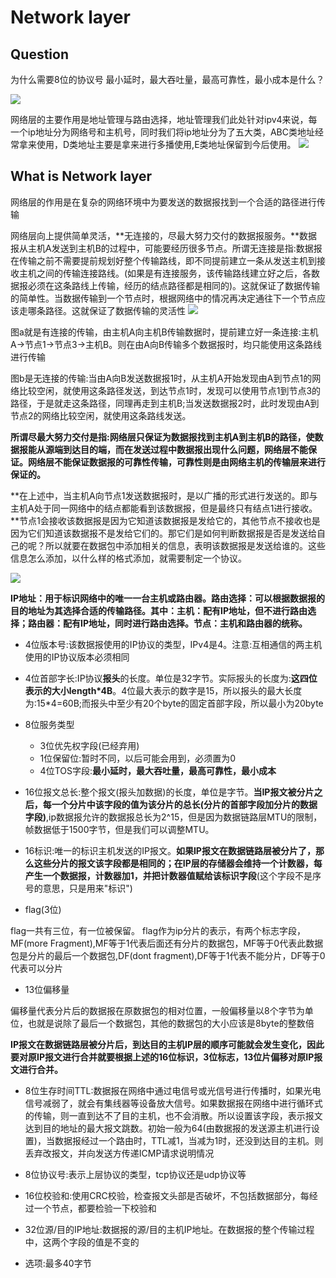 # Network layer

## Question


为什么需要8位的协议号
最小延时，最大吞吐量，最高可靠性，最小成本是什么？

![](https://img-blog.csdnimg.cn/20200421205540812.png?x-oss-process=image/watermark,type_ZmFuZ3poZW5naGVpdGk,shadow_10,text_aHR0cHM6Ly9ibG9nLmNzZG4ubmV0L1RoaW5QaWthY2h1,size_16,color_FFFFFF,t_70)

  网络层的主要作用是地址管理与路由选择，地址管理我们此处针对ipv4来说，每一个ip地址分为网络号和主机号，同时我们将ip地址分为了五大类，ABC类地址经常拿来使用，D类地址主要是拿来进行多播使用,E类地址保留到今后使用。
![](https://img-blog.csdnimg.cn/20200816111655578.png?x-oss-process=image/watermark,type_ZmFuZ3poZW5naGVpdGk,shadow_10,text_aHR0cHM6Ly9ibG9nLmNzZG4ubmV0L3dlaXhpbl80MzY5MDc5NQ==,size_16,color_FFFFFF,t_70#pic_center )


## What is Network layer

网络层的作用是在复杂的网络环境中为要发送的数据报找到一个合适的路径进行传输

网络层向上提供简单灵活，**无连接的，尽最大努力交付的数据报服务。**数据报从主机A发送到主机B的过程中，可能要经历很多节点。所谓无连接是指:数据报在传输之前不需要提前规划好整个传输路线，即不同提前建立一条从发送主机到接收主机之间的传输连接路线。(如果是有连接服务，该传输路线建立好之后，各数据报必须在这条路线上传输，经历的结点路径都是相同的)。这就保证了数据传输的简单性。当数据传输到一个节点时，根据网络中的情况再决定通往下一个节点应该走哪条路径。这就保证了数据传输的灵活性
![](https://img-blog.csdn.net/20180602102705742)

图a就是有连接的传输，由主机A向主机B传输数据时，提前建立好一条连接:主机A->节点1->节点3->主机B。则在由A向B传输多个数据报时，均只能使用这条路线进行传输

图b是无连接的传输:当由A向B发送数据报1时，从主机A开始发现由A到节点1的网络比较空闲，就使用这条路径发送，到达节点1时，发现可以使用节点1到节点3的路径，于是就走这条路径，同理再走到主机B;当发送数据报2时，此时发现由A到节点2的网络比较空闲，就使用这条路线发送。

**所谓尽最大努力交付是指:网络层只保证为数据报找到主机A到主机B的路径，使数据报能从源端到达目的端，而在发送过程中数据报出现什么问题，网络层不能保证。网络层不能保证数据报的可靠性传输，可靠性则是由网络主机的传输层来进行保证的。**

**在上述中，当主机A向节点1发送数据报时，是以广播的形式进行发送的。即与主机A处于同一网络中的结点都能看到该数据报，但是最终只有结点1进行接收。**节点1会接收该数据报是因为它知道该数据报是发给它的，其他节点不接收也是因为它们知道该数据报不是发给它们的。那它们是如何判断数据报是否是发送给自己的呢？所以就要在数据包中添加相关的信息，表明该数据报是发送给谁的。这些信息怎么添加，以什么样的格式添加，就需要制定一个协议。


![](https://img-blog.csdn.net/20180602110331176)

**IP地址：用于标识网络中的唯一一台主机或路由器。路由选择：可以根据数据报的目的地址为其选择合适的传输路径。其中：主机：配有IP地址，但不进行路由选择；路由器：配有IP地址，同时进行路由选择。节点：主机和路由器的统称。**

+ 4位版本号:该数据报使用的IP协议的类型，IPv4是4。注意:互相通信的两主机使用的IP协议版本必须相同
+  4位首部字长:IP协议**报头**的长度。单位是32字节。实际报头的长度为:**这四位表示的大小length*4B**。4位最大表示的数字是15，所以报头的最大长度为:15*4=60B;而报头中至少有20个byte的固定首部字段，所以最小为20byte
+  8位服务类型
      + 3位优先权字段(已经弃用)
      + 1位保留位:暂时不同，以后可能会用到，必须置为0
      + 4位TOS字段:**最小延时，最大吞吐量，最高可靠性，最小成本**
+ 16位报文总长:整个报文(报头加数据)的长度，单位是字节。**当IP报文被分片之后，每一个分片中该字段的值为该分片的总长(分片的首部字段加分片的数据字段)**,ip数据报允许的数据报总长为2^15，但是因为数据链路层MTU的限制，帧数据低于1500字节，但是我们可以调整MTU。
+ 16标识:唯一的标识主机发送的IP报文。**如果IP报文在数据链路层被分片了，那么这些分片的报文该字段都是相同的；在IP层的存储器会维持一个计数器，每产生一个数据报，计数器加1，并把计数器值赋给该标识字段**(这个字段不是序号的意思，只是用来"标识")

+ flag(3位)

flag一共有三位，有一位被保留。
flag作为ip分片的表示，有两个标志字段，MF(more Fragment),MF等于1代表后面还有分片的数据包，MF等于0代表此数据包是分片的最后一个数据包,DF(dont fragment),DF等于1代表不能分片，DF等于0代表可以分片



+ 13位偏移量

偏移量代表分片后的数据报在原数据包的相对位置，一般偏移量以8个字节为单位，也就是说除了最后一个数据包，其他的数据包的大小应该是8byte的整数倍


 **IP报文在数据链路层被分片后，到达目的主机IP层的顺序可能就会发生变化，因此要对原IP报文进行合并就要根据上述的16位标识，3位标志，13位片偏移对原IP报文进行合并。**

+ 8位生存时间TTL:数据报在网络中通过电信号或光信号进行传播时，如果光电信号减弱了，就会有集线器等设备放大信号。如果数据报在网络中进行循环式的传输，则一直到达不了目的主机，也不会消散。所以设置该字段，表示报文达到目的地址的最大报文跳数。初始一般为64(由数据报的发送源主机进行设置)，当数据报经过一个路由时，TTL减1，当减为1时，还没到达目的主机。则丢弃改报文，并向发送方传递ICMP请求说明情况

+ 8位协议号:表示上层协议的类型，tcp协议还是udp协议等
+ 16位校验和:使用CRC校验，检查报文头部是否破坏，不包括数据部分，每经过一个节点，都要检验一下校验和
+ 32位源/目的IP地址:数据报的源/目的主机IP地址。在数据报的整个传输过程中，这两个字段的值是不变的
+ 选项:最多40字节